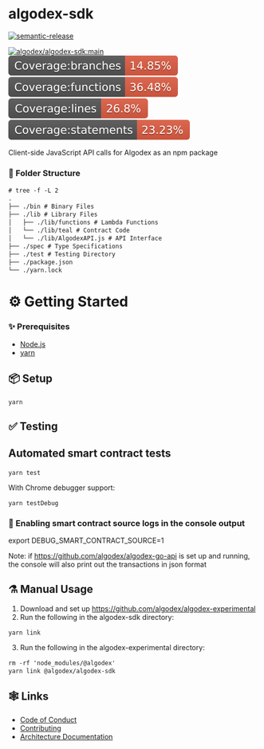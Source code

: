 # algodex-sdk

[![semantic-release](https://img.shields.io/badge/%20%20%F0%9F%93%A6%F0%9F%9A%80-semantic--release-e10079.svg)](https://github.com/semantic-release/semantic-release)

[![algodex/algodex-sdk:main](https://github.com/algodex/algodex-sdk/actions/workflows/ci.yml/badge.svg?branch=main)](https://github.com/algodex/algodex-js/actions/workflows/ci.yml)
[![unit-branches](./assets/badge-branches.svg)](./lib)
[![unit-functions](./assets/badge-functions.svg)](./lib)
[![unit-lines](./assets/badge-lines.svg)](./lib)
[![unit-statements](./assets/badge-statements.svg)](./lib)

Client-side JavaScript API calls for Algodex as an npm package

### 📁 Folder Structure
```shell
# tree -f -L 2
.
├── ./bin # Binary Files
├── ./lib # Library Files
│   ├── ./lib/functions # Lambda Functions
│   └── ./lib/teal # Contract Code
│   └── ./lib/AlgodexAPI.js # API Interface
├── ./spec # Type Specifications
├── ./test # Testing Directory
├── ./package.json
└── ./yarn.lock
```

# ⚙ Getting Started

### ✨ Prerequisites

- [Node.js](https://nodejs.org/en/download/)
- [yarn](https://classic.yarnpkg.com/en/docs/install)

## 📦 Setup

```shell
yarn
```

## ✅ Testing

## Automated smart contract tests

```shell
yarn test
```

With Chrome debugger support:

```shell
yarn testDebug
```

### 🔧 Enabling smart contract source logs in the console output

export DEBUG_SMART_CONTRACT_SOURCE=1

Note: if https://github.com/algodex/algodex-go-api is set up and running, the console will also print out the transactions in json format

## ⚗ Manual Usage

1. Download and set up https://github.com/algodex/algodex-experimental
2. Run the following in the algodex-sdk directory:

```shell
yarn link
```

3. Run the following in the algodex-experimental directory:

```shell
rm -rf 'node_modules/@algodex'
yarn link @algodex/algodex-sdk
```

## 🕸 Links
- [Code of Conduct](CODE_OF_CONDUCT.md)
- [Contributing](.github/CONTRIBUTING.md)
- [Architecture Documentation](https://github.com/algodex/algodex-architecture)


